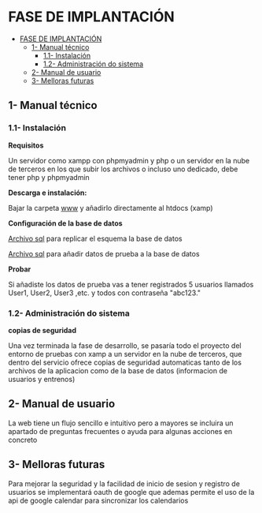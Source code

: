 # FASE DE IMPLANTACIÓN

- [FASE DE IMPLANTACIÓN](#fase-de-implantación)
  - [1- Manual técnico](#1--manual-técnico)
    - [1.1- Instalación](#11--instalación)
    - [1.2- Administración do sistema](#12--administración-do-sistema)
  - [2- Manual de usuario](#2--manual-de-usuario)
  - [3- Melloras futuras](#3--melloras-futuras)

## 1- Manual técnico

### 1.1- Instalación

**Requisitos**

  Un servidor como xampp con phpmyadmin y php o un servidor en la nube de terceros en los que subir los archivos o incluso uno dedicado, debe tener php y phpmyadmin

**Descarga e instalación:**

  Bajar la carpeta [www](/www) y añadirlo directamente al htdocs (xamp)

**Configuración de la base de datos**

   [Archivo sql](./utils/kayakplus_schema.sql) para replicar el esquema la base de datos

   [Archivo sql](./utils/kayakplus_schema.sql) para añadir datos de prueba a la base de datos
   
   **Probar**

  Si añadiste los datos de prueba vas a tener registrados 5 usuarios llamados User1, User2, User3 ,etc. y todos con contraseña "abc123."

### 1.2- Administración do sistema

**copias de seguridad**

Una vez terminada la fase de desarrollo, se pasaría todo el proyecto del entorno de pruebas con xamp a un servidor en la nube de terceros, que dentro del servicio ofrece copias de seguridad automaticas tanto de los archivos de la aplicacion como de la base de datos (informacion de usuarios y entrenos)

## 2- Manual de usuario

La web tiene un flujo sencillo e intuitivo pero a mayores se incluira un apartado de preguntas frecuentes o ayuda para algunas acciones en concreto

## 3- Melloras futuras

Para mejorar la seguridad y la facilidad de inicio de sesion y registro de usuarios se implementará oauth de google que ademas permite el uso de la api de google calendar para sincronizar los calendarios
